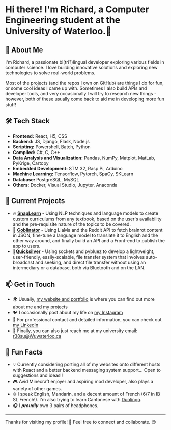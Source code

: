 # Hi there! I'm Richard, a Computer Engineering student at the University of Waterloo.👋

## 🚀 About Me

I'm Richard, a passionate bi(tri?)lingual developer exploring various fields in computer science. I love building innovative solutions and exploring new technologies to solve real-world problems.

Most of the projects (and the repos I own on GitHub) are things I do for fun, or some cool ideas I came up with. Sometimes I also build APIs and developer tools, and very occasionally I will try to research new things - however, both of these usually come back to aid me in developing more fun stuff!

## 🛠 Tech Stack

- **Frontend:** React, H5, CSS
- **Backend:** JS, Django, Flask, Node.js
- **Scripting:** Powershell, Batch, Python
- **Compiled:** C#, C, C++
- **Data Analysis and Visualization:** Pandas, NumPy, Matplot, MatLab, PyKrige, Cartopy
- **Embedded Development:** STM 32, Rasp Pi, Arduino
- **Machine Learning:** Tensorflow, Pytorch, SpaCy, SKLearn
- **Database:** PostgreSQL, MySQL
- **Others:** Docker, Visual Studio, Jupyter, Anaconda

## 📌 Current Projects

- 🔥 [**SnapLearn**](https://github.com/plane-paper/KnowledgeHunt) - Using NLP techniques and language models to create custom curriculums from any textbook, based on the user's availability and the pre-requisite nature of the topics to be covered.
- 🚀 [**Goblinator**](https://github.com/plane-paper/Goblinator) - Using LlaMa and the Reddit API to fetch brainrot content in JSON, fine-tune a language model to translate it to English and the other way around, and finally build an API and a Front-end to publish the app to users.
- 🎈[**Quicksilver**](https://github.com/plane-paper/Quicksilver) - Using sockets and pybluez to develop a lightweight, user-friendly, easily-scalable, file transfer system that involves auto-broadcast and seeking, and direct file transfer without using an intermediary or a database, both via Bluetooth and on the LAN.

## 📫 Get in Touch

- 🌍 Usually, [my website and portfolio](https://richard-su.github.io/) is where you can find out more about me and my projects
- 🐦 I occasionally post about my life on [my Instagram](https://www.instagram.com/plane_paper_rick/)
- 💼 For professional contact and detailed information, you can check out [my LinkedIn](https://www.linkedin.com/in/ruiquansu)
- 📧 Finally, you can also just reach me at my university email: [r38su@Wuwaterloo.ca](mailto:r38su@uwaterloo.ca)

## 🎯 Fun Facts

- 💡 Currently considering porting all of my websites onto different hosts with React and a better backend messaging system support... Open to suggestions and ideas!!
- 🎮 Avid Minecraft enjoyer and aspiring mod developer, also plays a variety of other games.
- 🌐 I speak English, Mandarin, and a decent amount of French (6/7 in IB SL French!). I'm also trying to learn Cantonese with [Duolingo](https://www.duolingo.com/).
- 🎧 I __***proudly***__ own 3 pairs of headphones.


---

Thanks for visiting my profile! 🚀 Feel free to connect and collaborate. 😊

